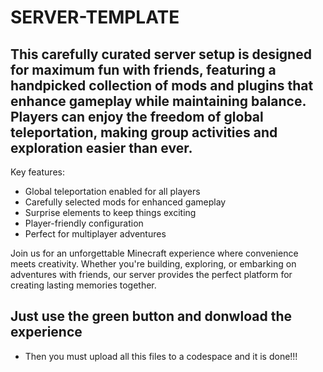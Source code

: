 # SERVER-TEMPLATE



## This carefully curated server setup is designed for maximum fun with friends, featuring a handpicked collection of mods and plugins that enhance gameplay while maintaining balance. Players can enjoy the freedom of global teleportation, making group activities and exploration easier than ever.
Key features:

- Global teleportation enabled for all players
- Carefully selected mods for enhanced gameplay
- Surprise elements to keep things exciting
- Player-friendly configuration
- Perfect for multiplayer adventures

Join us for an unforgettable Minecraft experience where convenience meets creativity. Whether you're building, exploring, or embarking on adventures with friends, our server provides the perfect platform for creating lasting memories together.

## Just use the green button and donwload the experience

- Then you must upload all this files to a codespace and it is done!!!
